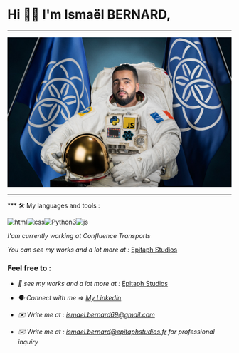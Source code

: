 
# Hi 👋🏽 I'm Ismaël BERNARD, 
--- 

![Hero Dev Astronaut ](https://github.com/IamNiters/IamNiters/blob/main/Astronaut_portrait_small_ib3.jpg)

---

*** 🛠 My languages and tools : 

![html](https://img.shields.io/badge/HTML5-E34F26?style=for-the-badge&logo=html5&logoColor=white)![css](https://img.shields.io/badge/CSS-239120?&style=for-the-badge&logo=css3&logoColor=white)![Python3](https://img.shields.io/badge/Python-FFD43B?style=for-the-badge&logo=python&logoColor=darkgreen)![js](https://img.shields.io/badge/JavaScript-323330?style=for-the-badge&logo=javascript&logoColor=F7DF1E)





*I'am currently working at Confluence Transports* 

*You can see my works and a lot more at :* [Epitaph Studios](www.epitaphstudios.fr)


### Feel free to : 

* *👀 see my works and a lot more at :* [Epitaph Studios](www.epitaphstudios.fr)

* *🗣 Connect with me => [My Linkedin](https://www.linkedin.com/in/isma%C3%ABl-bernard-98b140183/)* 

* *✉️ Write me at : ismael.bernard69@gmail.com*
* *✉️ Write me at : ismael.bernard@epitaphstudios.fr for professional inquiry*
